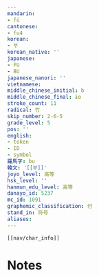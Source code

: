 ```yaml
---
mandarin:
- fú
cantonese:
- fu4
korean:
- 부
korean_native: ''
japanese:
- FU
- BU
japanese_nanori: ''
vietnamese:
middle_chinese_initial: b
middle_chinese_final: ɨo
stroke_count: 11
radical: 竹
skip_number: 2-6-5
grade_level: 5
pos: ''
english:
- token
- ID
- symbol
羅馬字: bu
韓文: '[[부]]'
joyo_level: 高等
hsk_level: ''
hanmun_edu_level: 高等
danayo_id: 5237
mc_id: 1091
graphemic_classification: 付
stand_in: 符号
aliases:
---
```

```meta-bind-embed
[[nav/char_info]]
```

# Notes
